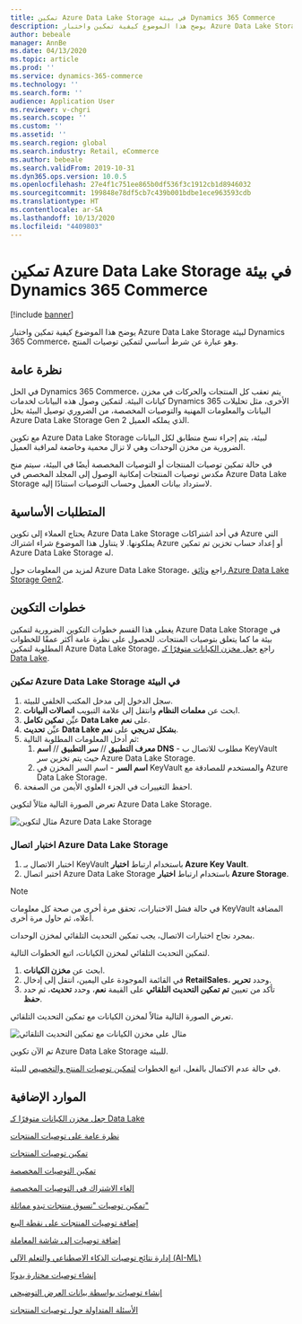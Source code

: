 ```yaml
---
title: تمكين Azure Data Lake Storage في بيئة Dynamics 365 Commerce
description: يوضح هذا الموضوع كيفية تمكين واختبار Azure Data Lake Storage لبيئة Dynamics 365 Commerce، وهو عبارة عن شرط أساسي لتمكين توصيات المنتج.
author: bebeale
manager: AnnBe
ms.date: 04/13/2020
ms.topic: article
ms.prod: ''
ms.service: dynamics-365-commerce
ms.technology: ''
ms.search.form: ''
audience: Application User
ms.reviewer: v-chgri
ms.search.scope: ''
ms.custom: ''
ms.assetid: ''
ms.search.region: global
ms.search.industry: Retail, eCommerce
ms.author: bebeale
ms.search.validFrom: 2019-10-31
ms.dyn365.ops.version: 10.0.5
ms.openlocfilehash: 27e4f1c751ee865b0df536f3c1912cb1d8946032
ms.sourcegitcommit: 199848e78df5cb7c439b001bdbe1ece963593cdb
ms.translationtype: HT
ms.contentlocale: ar-SA
ms.lasthandoff: 10/13/2020
ms.locfileid: "4409803"
---
```

# <a name="enable-azure-data-lake-storage-in-a-dynamics-365-commerce-environment"></a>تمكين Azure Data Lake Storage في بيئة Dynamics 365 Commerce

[!include [banner](includes/banner.md)]

يوضح هذا الموضوع كيفية تمكين واختبار Azure Data Lake Storage لبيئة Dynamics 365 Commerce، وهو عبارة عن شرط أساسي لتمكين توصيات المنتج.

## <a name="overview"></a>نظرة عامة

في الحل Dynamics 365 Commerce، يتم تعقب كل المنتجات والحركات في مخزن كيانات البيئة. لتمكين وصول هذه البيانات لخدمات Dynamics 365 الأخرى، مثل تحليلات البيانات والمعلومات المهنية والتوصيات المخصصة، من الضروري توصيل البيئة بحل Azure Data Lake Storage Gen 2 الذي يملكه العميل.

مع تكوين Azure Data Lake Storage لبيئة، يتم إجراء نسخ متطابق لكل البيانات الضرورية من مخزن الوحدات وهي لا تزال محمية وخاضعة لمراقبة العميل.

في حالة تمكين توصيات المنتجات‬ أو التوصيات المخصصة أيضًا في البيئة، سيتم منح مكدس توصيات المنتجات إمكانية الوصول إلى المجلد المخصص في Azure Data Lake Storage لاسترداد بيانات العميل وحساب التوصيات استنادًا إليه.

## <a name="prerequisites"></a>المتطلبات الأساسية

يحتاج العملاء إلى تكوين Azure Data Lake Storage في أحد اشتراكات Azure التي يملكونها. لا يتناول هذا الموضوع شراء اشتراك Azure أو إعداد حساب تخزين تم تمكين Azure Data Lake Storage له.

لمزيد من المعلومات حول Azure Data Lake Storage، راجع [ وثائق Azure Data Lake Storage Gen2](https://azure.microsoft.com/pricing/details/storage/data-lake).
  
## <a name="configuration-steps"></a>خطوات التكوين

يغطي هذا القسم خطوات التكوين الضرورية لتمكين Azure Data Lake Storage في بيئة ما كما يتعلق بتوصيات المنتجات.
للحصول على نظرة عامة أكثر عمقًا للخطوات المطلوبة لتمكين Azure Data Lake Storage، راجع [جعل مخزن الكيانات‬ متوفرًا كـ Data Lake‬](../fin-ops-core/dev-itpro/data-entities/entity-store-data-lake.md).

### <a name="enable-azure-data-lake-storage-in-the-environment"></a>تمكين Azure Data Lake Storage في البيئة

1. سجل الدخول إلى مدخل المكتب الخلفي للبيئة.
1. ابحث عن **معلمات النظام** وانتقل إلى علامة التبويب **اتصالات البيانات**. 
1. عيِّن **تمكين تكامل Data Lake** على **نعم**.
1. عيِّن **تحديث Data Lake بشكل تدريجي** على **نعم**.
1. ثم أدخل المعلومات المطلوبة التالية:
    1. **معرف التطبيق** // **سر التطبيق** // **اسم DNS** - مطلوب للاتصال ب KeyVault حيث يتم تخزين سر Azure Data Lake Storage.
    1. **اسم السر** - اسم السر المخزن في KeyVault والمستخدم للمصادقة مع Azure Data Lake Storage.
1. احفظ التغييرات في الجزء العلوي الأيمن من الصفحة.

تعرض الصورة التالية مثالاً لتكوين Azure Data Lake Storage.

![مثال لتكوين Azure Data Lake Storage](./media/exampleADLSConfig1.png)

### <a name="test-the-azure-data-lake-storage-connection"></a>اختبار اتصال Azure Data Lake Storage

1. اختبار الاتصال بـ KeyVault باستخدام ارتباط **اختبار Azure Key Vault**.
1. اختبر اتصال Azure Data Lake Storage باستخدام ارتباط **اختبار Azure Storage**.

> [!NOTE]
> في حالة فشل الاختبارات، تحقق مرة أخرى من صحة كل معلومات KeyVault المضافة أعلاه، ثم حاول مرة أخرى.

بمجرد نجاح اختبارات الاتصال، يجب تمكين التحديث التلقائي لمخزن الوحدات.

لتمكين التحديث التلقائي لمخزن الكيانات، اتبع الخطوات التالية.

1. ابحث عن **مخزن الكيانات**.
1. في القائمة الموجودة على اليمين، انتقل إلى إدخال **RetailSales**، وحدد **تحرير**.
1. تأكد من تعيين **تم تمكين التحديث التلقائي** على القيمة **نعم**، وحدد **تحديث**، ثم حدد **حفظ**.

تعرض الصورة التالية مثالاً لمخزن الكيانات مع تمكين التحديث التلقائي.

![مثال على مخزن الكيانات مع تمكين التحديث التلقائي](./media/exampleADLSConfig2.png)

تم الآن تكوين Azure Data Lake Storage للبيئة. 

في حالة عدم الاكتمال بالفعل، اتبع الخطوات [لتمكين توصيات المنتج والتخصيص](enable-product-recommendations.md) للبيئة.

## <a name="additional-resources"></a>الموارد الإضافية

[جعل مخزن الكيانات‬ متوفرًا كـ Data Lake](../fin-ops-core/dev-itpro/data-entities/entity-store-data-lake.md)

[نظرة عامة على توصيات المنتجات](product-recommendations.md)

[تمكين توصيات المنتجات](enable-product-recommendations.md)

[تمكين التوصيات المخصصة](personalized-recommendations.md)

[إلغاء الاشتراك في التوصيات المخصصة](personalization-gdpr.md)

[تمكين توصيات "تسوق منتجات تبدو مماثلة"](shop-similar-looks.md)

[إضافة توصيات المنتجات على نقطة البيع](product.md)

[إضافة توصيات إلى شاشة المعاملة](add-recommendations-control-pos-screen.md)

[إدارة نتائج توصيات الذكاء الاصطناعي والتعلم الآلي (AI-ML)](modify-product-recommendation-results.md)

[إنشاء توصيات مختارة يدويًا](create-editorial-recommendation-lists.md)

[إنشاء توصيات بواسطة بيانات العرض التوضيحي](product-recommendations-demo-data.md)

[الأسئلة المتداولة حول توصيات المنتجات](faq-recommendations.md)
